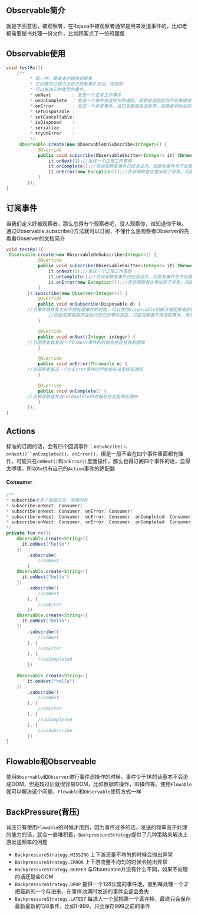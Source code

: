 ## Observable简介
就是字面意思，被观察者，在Rxjava中被观察者通常是用来发送事件的，比如老板需要秘书处理一份文件，比如顾客点了一份鸡腿堡

## Observable使用
```java
void testRx(){
	/**
         * 第一种，最基本创建被观察者
         * 在创建的过程中由自己控制事件发送，无限制
         * 可以发送三种类型的事件，
         * onNext        : 发送一个正常工作事件
         * ononComplete  : 发送一个事件发送完毕的通知，观察者收到后则不会再接收任何事件
         * onError       : 发送一个异常事件，通知观察者发送异常，观察者收到后则不会再接收任何事件
         * setDisposable :
         * setCancellable:
         * isDisposed    :
         * serialize     :
         * tryOnError    :
         */
     Observable.create(new ObservableOnSubscribe<Integer>() {
            @Override
            public void subscribe(ObservableEmitter<Integer> it) throws Exception {
                it.onNext(1);//发送一个正常工作事假
                it.onComplete();//告诉观察者事件已经发送完，后面有事件也不处理
                it.onError(new Exception());//告诉观察者这里出现了异常，后面有事件也不处理
            }
        });
}
```

## 订阅事件
当我们定义好被观察者，那么总得有个观察者吧，没人观察你，谁知道你干嘛。
通过Observable.subscribe()方法就可以订阅，不懂什么是观察者Observer的先看看Observer的文档简介
```java
void testRx(){
 Observable.create(new ObservableOnSubscribe<Integer>() {
            @Override
            public void subscribe(ObservableEmitter<Integer> it) throws Exception {
                it.onNext(1);//发送一个正常工作事假
                it.onComplete();//告诉观察者事件已经发送完，后面有事件也不处理
                it.onError(new Exception());//告诉观察者这里出现了异常，后面有事件也不处理
            }
        }).subscribe(new Observer<Integer>() {
            @Override
            public void onSubscribe(Disposable d) {
		//当事件观察者主动不想处理事件的时候，可以使用Disposable切断与被观察者的联系
                //但是观察者依然会执行自己的事件发送，只是观察者不再收到事件，常用与避免内存泄漏
            }

            @Override
            public void onNext(Integer integer) {
		//当观察者每发送一个OnNext事件的时候会在这里收到通知
            }

            @Override
            public void onError(Throwable e) {
		//当观察者发送一个OnError事件的时候会在这里收到通知
            }

            @Override
            public void onComplete() {
		//当被观察者发送onComplete的时候会在这里收到通知
            }
        });
}
```

## Actions
标准的订阅的话，会有四个回调事件：`onSubcribe()`、`onNext()``onCompleted()`、`onError()`，但是一般不会在四个事件里面都有操作，可能只在`onNext()`和`onError()`里面操作，那么也得订阅四个事件的话，显得太啰嗦，所以`Rx`也有自己的`Action`事件的适配器
#### Consumer
```java
/**
* subscribe有多个重载方法，常用的有
* subscribe(onNext: Consumer)
* subscribe(onNext: Consumer, onError: Consumer)
* subscribe(onNext: Consumer, onError: Consumer, onCompleted: Consumer)
* subscribe(onNext: Consumer, onError: Consumer, onCompleted: Consumer, onSubscribe: Consumer)
*/
private fun rx(){
    Observable.create<String>({
      it.onNext("hello")
    })
        .subscribe{
            //onNext
        }
    Observable.create<String>({
      it.onNext("hello")
    })
        .subscribe({
            //onNext
        }, {
            //onError
        }) 
    Observable.create<String>({
      it.onNext("hello")
    })
        .subscribe({
            //onNext
        }, {
            //onError
        }, {
            //onCompleted
        })
    
    Observable.create<String>({
        it.onNext("hello")
    })
        .subscribe({
            //onNext
        }, {
            //onError
        }, {
            //onCompleted
        }, {
            //onSubscribe
        })
}
```

## Flowable和Observeable
使用`Observable`和`Observer`进行事件流操作的时候，事件少于1K的话基本不会造成OOM，但是超过后就很容易OOM，比如数据库操作，IO操作等。使用`Flowable`就可以解决这个问题，`Flowable`和`Observable`使用方式一样

## BackPressure(背压)
背压只有使用`Flowable`的时候才用到，因为事件过多的话，发送的频率高于处理的能力的话，就会一直堆积着，`BackpressureStrategy`提供了几种策略来解决上游发送频率的问题
- `BackpressureStrategy.MISSING`
上下游流量不均匀的时候会抛出异常
- `BackpressureStrategy.ERROR`
上下游流量不均匀的时候会抛出异常
- `BackpressureStrategy.BUFFER`
与Observable并没有什么不同，如果不处理的话还是会OOM
- `BackpressureStrategy.DROP`
提供一个128长度的事件池，直到每处理一个才把最新的一个存进来，在事件池满时发送的事件全部会丢失
- `BackpressureStrategy.LATEST`
每进入一个就把第一个丢弃掉，最终只会保存最新最新的128事件，比如1-999，只会保存999之前的事件

